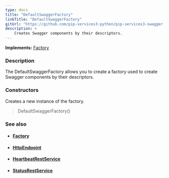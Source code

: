 ```yaml
---
type: docs
title: "DefaultSwaggerFactory"
linkTitle: "DefaultSwaggerFactory"
gitUrl: "https://github.com/pip-services3-python/pip-services3-swagger-python"
description: >
    Creates Swagger components by their descriptors.
---
```


**Implements:** [Factory](../../../components/build/factory)

### Description

The DefaultSwaggerFactory allows you to create a factory used to create Swagger components by their descriptors.

### Constructors
Creates a new instance of the factory.  

> DefaultSwaggerFactory()



### See also
- #### [Factory](../../../components/build/factory)
- #### [HttpEndpoint](../../../rpc/services/http_endpoint)
- #### [HeartbeatRestService](../../../rpc/services/heartbeat_rest_service)
- #### [StatusRestService](../../../rpc/services/status_rest_service)
